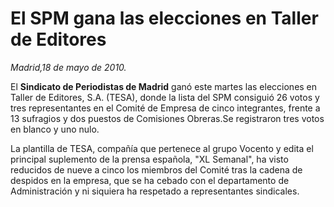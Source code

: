 # El SPM gana las elecciones en Taller de Editores

*Madrid,18 de mayo de 2010.*

El **Sindicato de Periodistas de Madrid** ganó este martes las elecciones en Taller de Editores, S.A. (TESA), donde la lista del SPM consiguió 26 votos y tres representantes en el Comité de Empresa de cinco integrantes, frente a 13 sufragios y dos puestos de Comisiones Obreras.Se registraron tres votos en blanco y uno nulo.

La plantilla de TESA, compañía que pertenece al grupo Vocento y edita el principal suplemento de la prensa española, "XL Semanal", ha visto reducidos de nueve a cinco los miembros del Comité tras la cadena de despidos en la empresa, que se ha cebado con el departamento de Administración y ni siquiera ha respetado a representantes sindicales.
